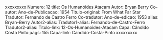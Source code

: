 xxxxxxxxx
Numero: 12
title: Os Humanóides Atacam
Autor: Bryan Berry
Co-autor: 
Ano-de-Publicacao: 1954
Titulo-original: From What Far Star
Tradutor: Fernando de Castro Ferro
Co-tradutor: 
Ano-de-edicao: 1953
alias: Bryan-Berry
Autor2-alias: 
Tradutor1-alias: Fernando-de-Castro-Ferro
Tradutor2-alias: 
Titulo-link: 12-Os-Humanoides-Atacam
Capa: Cândido Costa Pinto
pags: 155
Capa-link: Candido-Costa-Pinto
xxxxxxxxx